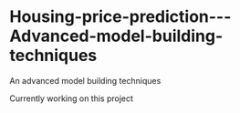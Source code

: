 # Housing-price-prediction---Advanced-model-building-techniques
An advanced model building techniques

Currently working on this project
